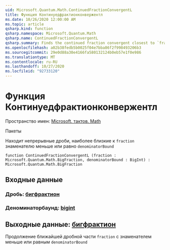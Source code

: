 ```yaml
---
uid: Microsoft.Quantum.Math.ContinuedFractionConvergentL
title: Функция Континуедфрактионконвержентл
ms.date: 10/26/2020 12:00:00 AM
ms.topic: article
qsharp.kind: function
qsharp.namespace: Microsoft.Quantum.Math
qsharp.name: ContinuedFractionConvergentL
qsharp.summary: Finds the continued fraction convergent closest to `fraction` with the denominator less or equal to `denominatorBound`
ms.openlocfilehash: a02b38fedb5b0025f04e7bba86f2f998493206b3
ms.sourcegitcommit: 29e0d88a30e4166fa580132124b0eb57e1f0e986
ms.translationtype: MT
ms.contentlocale: ru-RU
ms.lasthandoff: 10/27/2020
ms.locfileid: "92733120"
---
```

# <a name="continuedfractionconvergentl-function"></a>Функция Континуедфрактионконвержентл

Пространство имен: [Microsoft. тактов. Math](xref:Microsoft.Quantum.Math)

Пакеты [](https://nuget.org/packages/)


Находит непрерывные дроби, наиболее близкие к `fraction` знаменателю меньше или равно `denominatorBound`

```qsharp
function ContinuedFractionConvergentL (fraction : Microsoft.Quantum.Math.BigFraction, denominatorBound : BigInt) : Microsoft.Quantum.Math.BigFraction
```


## <a name="input"></a>Входные данные

### <a name="fraction--bigfraction"></a>Дробь: [бигфрактион](xref:Microsoft.Quantum.Math.BigFraction)




### <a name="denominatorbound--bigint"></a>Деноминаторбаунд: [bigint](xref:microsoft.quantum.lang-ref.bigint)





## <a name="output--bigfraction"></a>Выходные данные: [бигфрактион](xref:Microsoft.Quantum.Math.BigFraction)

Продолжение ближайшей дробной части `fraction` с знаменателем меньше или равным `denominatorBound`